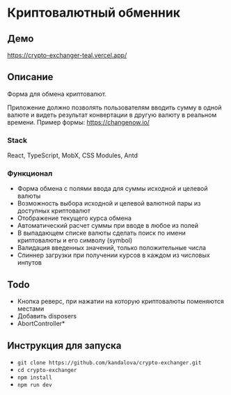 # Криптовалютный обменник

## Демо
https://crypto-exchanger-teal.vercel.app/

## Описание

Форма для обмена криптовалют.

Приложение должно позволять пользователям вводить сумму в одной валюте и видеть результат конвертации в другую валюту в
реальном времени. Пример формы: https://changenow.io/

### Stack

React, TypeScript, MobX, CSS Modules, Antd

### Функционал

- Форма обмена с полями ввода для суммы исходной и целевой валюты
- Возможность выбора исходной и целевой валютной пары из доступных криптовалют
- Отображение текущего курса обмена
- Автоматический расчет суммы при вводе в любое из полей
- В выпадающем списке валюты сделать поиск по имени криптовалюты и его символу (symbol)
- Валидация введенных значений, только положительные числа
- Спиннер загрузки при получении курсов в каждом из числовых инпутов

## Todo

- Кнопка реверс, при нажатии на которую криптовалюты поменяются местами
- Добавить disposers
- AbortController*

## Инструкция для запуска

- `git clone https://github.com/kandalova/crypto-exchanger.git`
- `cd crypto-exchanger` 
- `npm install`
- `npm run dev`

